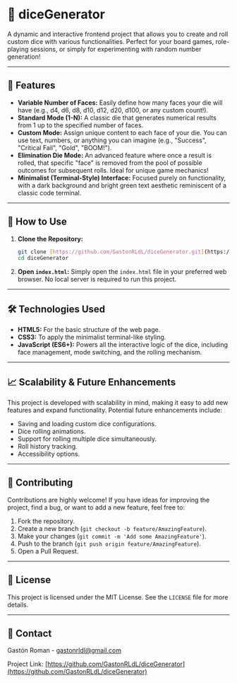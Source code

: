 # 🎲 diceGenerator

A dynamic and interactive frontend project that allows you to create and roll custom dice with various functionalities. Perfect for your board games, role-playing sessions, or simply for experimenting with random number generation!

---

## 🌟 Features

* **Variable Number of Faces:** Easily define how many faces your die will have (e.g., d4, d6, d8, d10, d12, d20, d100, or any custom count!).
* **Standard Mode (1-N):** A classic die that generates numerical results from 1 up to the specified number of faces.
* **Custom Mode:** Assign unique content to each face of your die. You can use text, numbers, or anything you can imagine (e.g., "Success", "Critical Fail", "Gold", "BOOM!").
* **Elimination Die Mode:** An advanced feature where once a result is rolled, that specific "face" is removed from the pool of possible outcomes for subsequent rolls. Ideal for unique game mechanics!
* **Minimalist (Terminal-Style) Interface:** Focused purely on functionality, with a dark background and bright green text aesthetic reminiscent of a classic code terminal.

---

## 🚀 How to Use

1.  **Clone the Repository:**
    ```bash
    git clone [https://github.com/GastonRLdL/diceGenerator.git](https://github.com/GastonRLdL/diceGenerator.git)
    cd diceGenerator
    ```
2.  **Open `index.html`:** Simply open the `index.html` file in your preferred web browser. No local server is required to run this project.

---

## 🛠️ Technologies Used

* **HTML5:** For the basic structure of the web page.
* **CSS3:** To apply the minimalist terminal-like styling.
* **JavaScript (ES6+):** Powers all the interactive logic of the dice, including face management, mode switching, and the rolling mechanism.

---

## 📈 Scalability & Future Enhancements

This project is developed with scalability in mind, making it easy to add new features and expand functionality. Potential future enhancements include:

* Saving and loading custom dice configurations.
* Dice rolling animations.
* Support for rolling multiple dice simultaneously.
* Roll history tracking.
* Accessibility options.

---

## 🤝 Contributing

Contributions are highly welcome! If you have ideas for improving the project, find a bug, or want to add a new feature, feel free to:

1.  Fork the repository.
2.  Create a new branch (`git checkout -b feature/AmazingFeature`).
3.  Make your changes (`git commit -m 'Add some AmazingFeature'`).
4.  Push to the branch (`git push origin feature/AmazingFeature`).
5.  Open a Pull Request.

---

## 📄 License

This project is licensed under the MIT License. See the `LICENSE` file for more details.

---

## 📧 Contact

Gastón Roman - [gastonrldl@gmail.com](mailto:gastonrldl@gmail.com)

Project Link: [https://github.com/GastonRLdL/diceGenerator](https://github.com/GastonRLdL/diceGenerator)
